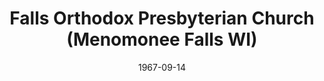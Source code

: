 ---
date: &id001 1967-09-14
end_date: null
location:
  address: W156 N7356 Pilgrim Road
  city: Menomonee Falls
  state: WI
minister:
- end: 1974-01-01
  name: George Haney
  start: 1968-01-01
  type: Pastor
- end: 2004-01-01
  name: Cornelius Tolsma
  start: 1974-01-01
  type: Pastor
- end: null
  name: Benjamin Snodgrass
  start: 2004-01-01
  type: Pastor
- end: 2001-01-01
  name: Eric Bristley
  start: 1998-01-01
  type: Associate Pastor
- end: 2012-01-01
  name: James Hoekstra
  start: 2002-01-01
  type: Associate Pastor
- end: 2008-01-01
  name: Michael Matossian
  start: 2006-01-01
  type: Associate Pastor
- end: null
  name: Jonathan B. Falk
  start: 2011-01-01
  type: Associate Pastor
ministers:
- George Haney
- Cornelius Tolsma
- Benjamin Snodgrass
- Eric Bristley
- James Hoekstra
- Michael Matossian
- Jonathan B. Falk
name: Falls Orthodox Presbyterian Church
names:
- end: null
  name: Falls Orthodox Presbyterian Church
  start: 1967-09-14
origination_date: *id001
raw_data: 'WI    Menomonee Falls

  Falls Orthodox Presbyterian Church  (September 14, 1967- )

  W156 N7356 Pilgrim Road

  Pastors: George Haney, 1968-74

  Cornelius Tolsma, 1974-2004

  Benjamin Snodgrass, 2004-

  Assoc. Pastors: Eric Bristley, 1998-2001

  James Hoekstra, 2002-12

  Michael Matossian, 2006-8

  Jonathan B. Falk, 2011

  '
received_from: null
states:
- WI
status:
  active: true
  end_date: null
  reason: null
  received_from: null
  withdrawal_to: null
title: Falls Orthodox Presbyterian Church (Menomonee Falls WI)
year_established:
- 1967

---